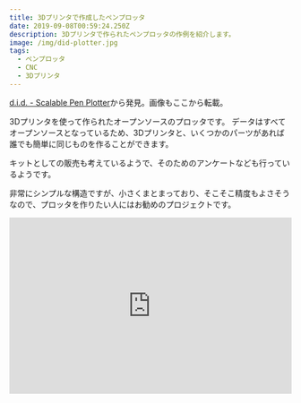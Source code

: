 ```yaml
---
title: 3Dプリンタで作成したペンプロッタ
date: 2019-09-08T00:59:24.250Z
description: 3Dプリンタで作られたペンプロッタの作例を紹介します。
image: /img/did-plotter.jpg
tags:
  - ペンプロッタ
  - CNC
  - 3Dプリンタ
---
```

[d.i.d. - Scalable Pen Plotter](https://www.thingiverse.com/thing:3789969)から発見。画像もここから転載。

3Dプリンタを使って作られたオープンソースのプロッタです。
データはすべてオープンソースとなっているため、3Dプリンタと、いくつかのパーツがあれば誰でも簡単に同じものを作ることができます。

キットとしての販売も考えているようで、そのためのアンケートなども行っているようです。

非常にシンプルな構造ですが、小さくまとまっており、そこそこ精度もよさそうなので、プロッタを作りたい人にはお勧めのプロジェクトです。

<iframe width="100%" height="315" src="https://www.youtube.com/embed/RkO-iulIUkc" frameborder="0" allow="accelerometer; autoplay; encrypted-media; gyroscope; picture-in-picture" allowfullscreen></iframe>
